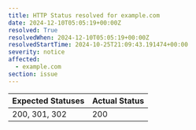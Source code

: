 ```yaml
---
title: HTTP Status resolved for example.com
date: 2024-12-10T05:05:19+00:00Z
resolved: True
resolvedWhen: 2024-12-10T05:05:19+00:00Z
resolvedStartTime: 2024-10-25T21:09:43.191474+00:00
severity: notice
affected:
  - example.com
section: issue
---
```


| Expected Statuses | Actual Status  |
|-------------------|----------------|
| 200, 301, 302 | 200 |
